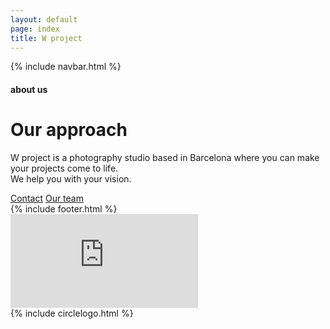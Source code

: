 ```yaml
---
layout: default
page: index
title: W project
---
```


{% include navbar.html %}

<div class="about-section">
<div class="about-text-container">
    <h4 class="about-tag">about us</h4>
    <div class="about-text-content-container">
        <h1 class="about-title">Our approach</h1>
        <p class="about-parag">W project is a photography studio based in Barcelona where you can make your projects come to life.
    <br>We help you with your vision.</p>
        <div class="about-buttons-container">
        <a class="about-button contact-btn" href="/contact">Contact</a>
        <a class="about-button team-btn" href="/team">Our team</a>
        </div>
    </div>
    {% include footer.html %}
</div>
<div class="video-container">
    <iframe src="https://streamable.com/e/60e5pr?autoplay=1&nocontrols=1" frameborder="0">
    </iframe>
</div>
</div>
{% include circlelogo.html %}

 <script src="../js/circlelogo.js"></script>
 <script src="../js/bgvideo.js"></script>
